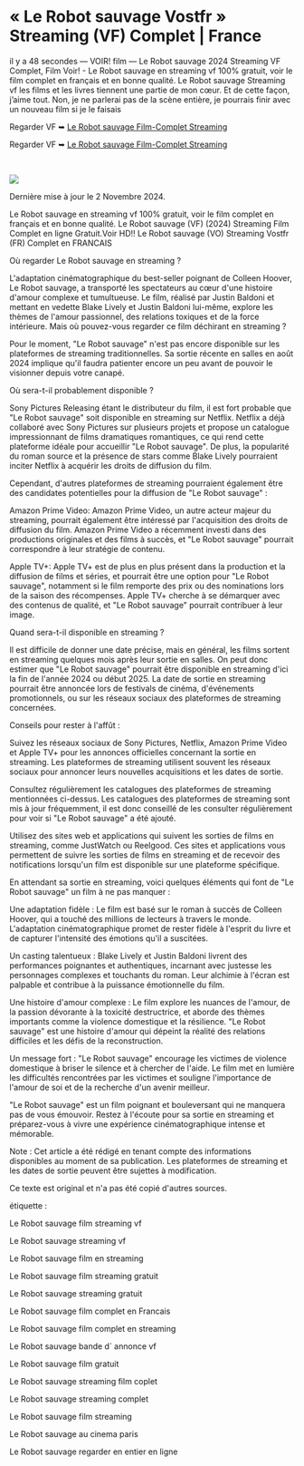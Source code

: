 # « Le Robot sauvage Vostfr » Streaming (VF) Complet | France

il y a 48 secondes — VOIR! film — Le Robot sauvage 2024 Streaming VF Complet, Film Voir! - Le Robot sauvage en streaming vf 100% gratuit, voir le film complet en français et en bonne qualité. Le Robot sauvage Streaming vf les films et les livres tiennent une partie de mon cœur. Et de cette façon, j’aime tout. Non, je ne parlerai pas de la scène entière, je pourrais finir avec un nouveau film si je le faisais

Regarder VF ➥ [Le Robot sauvage Film-Complet Streaming](https://cine.yeshq.biz/fr/movie/1184918)

Regarder VF ➥ [Le Robot sauvage Film-Complet Streaming](https://cine.yeshq.biz/fr/movie/1184918)

</br>
<p dir="auto"><a href="https://cine.yeshq.biz/fr/movie/1184918" title="PLAY NOW" rel="nofollow"><img src="https://i.imgur.com/jhNGoEt.gif" style="max-width: 100%;"></a></p>



Dernière mise à jour le 2 Novembre 2024.


Le Robot sauvage en streaming vf 100% gratuit, voir le film complet en français et en bonne qualité. Le Robot sauvage (VF) (2024) Streaming Film Complet en ligne Gratuit.Voir HD!! Le Robot sauvage (VO) Streaming Vostfr (FR) Complet en FRANCAIS

Où regarder Le Robot sauvage en streaming ?

L'adaptation cinématographique du best-seller poignant de Colleen Hoover, Le Robot sauvage, a transporté les spectateurs au cœur d'une histoire d'amour complexe et tumultueuse. Le film, réalisé par Justin Baldoni et mettant en vedette Blake Lively et Justin Baldoni lui-même, explore les thèmes de l'amour passionnel, des relations toxiques et de la force intérieure. Mais où pouvez-vous regarder ce film déchirant en streaming ?

Pour le moment, "Le Robot sauvage" n'est pas encore disponible sur les plateformes de streaming traditionnelles. Sa sortie récente en salles en août 2024 implique qu'il faudra patienter encore un peu avant de pouvoir le visionner depuis votre canapé.

Où sera-t-il probablement disponible ?

Sony Pictures Releasing étant le distributeur du film, il est fort probable que "Le Robot sauvage" soit disponible en streaming sur Netflix. Netflix a déjà collaboré avec Sony Pictures sur plusieurs projets et propose un catalogue impressionnant de films dramatiques romantiques, ce qui rend cette plateforme idéale pour accueillir "Le Robot sauvage". De plus, la popularité du roman source et la présence de stars comme Blake Lively pourraient inciter Netflix à acquérir les droits de diffusion du film.

Cependant, d'autres plateformes de streaming pourraient également être des candidates potentielles pour la diffusion de "Le Robot sauvage" :

Amazon Prime Video: Amazon Prime Video, un autre acteur majeur du streaming, pourrait également être intéressé par l'acquisition des droits de diffusion du film. Amazon Prime Video a récemment investi dans des productions originales et des films à succès, et "Le Robot sauvage" pourrait correspondre à leur stratégie de contenu.

Apple TV+: Apple TV+ est de plus en plus présent dans la production et la diffusion de films et séries, et pourrait être une option pour "Le Robot sauvage", notamment si le film remporte des prix ou des nominations lors de la saison des récompenses. Apple TV+ cherche à se démarquer avec des contenus de qualité, et "Le Robot sauvage" pourrait contribuer à leur image.

Quand sera-t-il disponible en streaming ?

Il est difficile de donner une date précise, mais en général, les films sortent en streaming quelques mois après leur sortie en salles. On peut donc estimer que "Le Robot sauvage" pourrait être disponible en streaming d'ici la fin de l'année 2024 ou début 2025. La date de sortie en streaming pourrait être annoncée lors de festivals de cinéma, d'événements promotionnels, ou sur les réseaux sociaux des plateformes de streaming concernées.

Conseils pour rester à l'affût :

Suivez les réseaux sociaux de Sony Pictures, Netflix, Amazon Prime Video et Apple TV+ pour les annonces officielles concernant la sortie en streaming. Les plateformes de streaming utilisent souvent les réseaux sociaux pour annoncer leurs nouvelles acquisitions et les dates de sortie.

Consultez régulièrement les catalogues des plateformes de streaming mentionnées ci-dessus. Les catalogues des plateformes de streaming sont mis à jour fréquemment, il est donc conseillé de les consulter régulièrement pour voir si "Le Robot sauvage" a été ajouté.

Utilisez des sites web et applications qui suivent les sorties de films en streaming, comme JustWatch ou Reelgood. Ces sites et applications vous permettent de suivre les sorties de films en streaming et de recevoir des notifications lorsqu'un film est disponible sur une plateforme spécifique.

En attendant sa sortie en streaming, voici quelques éléments qui font de "Le Robot sauvage" un film à ne pas manquer :

Une adaptation fidèle : Le film est basé sur le roman à succès de Colleen Hoover, qui a touché des millions de lecteurs à travers le monde. L'adaptation cinématographique promet de rester fidèle à l'esprit du livre et de capturer l'intensité des émotions qu'il a suscitées.

Un casting talentueux : Blake Lively et Justin Baldoni livrent des performances poignantes et authentiques, incarnant avec justesse les personnages complexes et touchants du roman. Leur alchimie à l'écran est palpable et contribue à la puissance émotionnelle du film.

Une histoire d'amour complexe : Le film explore les nuances de l'amour, de la passion dévorante à la toxicité destructrice, et aborde des thèmes importants comme la violence domestique et la résilience. "Le Robot sauvage" est une histoire d'amour qui dépeint la réalité des relations difficiles et les défis de la reconstruction.

Un message fort : "Le Robot sauvage" encourage les victimes de violence domestique à briser le silence et à chercher de l'aide. Le film met en lumière les difficultés rencontrées par les victimes et souligne l'importance de l'amour de soi et de la recherche d'un avenir meilleur.

"Le Robot sauvage" est un film poignant et bouleversant qui ne manquera pas de vous émouvoir. Restez à l'écoute pour sa sortie en streaming et préparez-vous à vivre une expérience cinématographique intense et mémorable.

Note : Cet article a été rédigé en tenant compte des informations disponibles au moment de sa publication. Les plateformes de streaming et les dates de sortie peuvent être sujettes à modification.

Ce texte est original et n'a pas été copié d'autres sources.

étiquette :

Le Robot sauvage film streaming vf

Le Robot sauvage streaming vf

Le Robot sauvage film en streaming

Le Robot sauvage film streaming gratuit

Le Robot sauvage streaming gratuit

Le Robot sauvage film complet en Francais

Le Robot sauvage film complet en streaming

Le Robot sauvage bande d` annonce vf

Le Robot sauvage film gratuit

Le Robot sauvage streaming film coplet

Le Robot sauvage streaming complet

Le Robot sauvage film streaming

Le Robot sauvage au cinema paris

Le Robot sauvage regarder en entier en ligne
